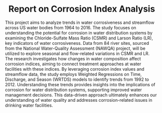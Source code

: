 <h1 align="center">
Report on Corrosion Index Analysis
</h1> 

This project aims to analyze trends in water corrosiveness and streamflow across US water bodies from 1964 to 2016. The study focuses on understanding the potential for corrosion in water distribution systems by examining the Chloride-Sulfate Mass Ratio (CSMR) and Larson Ratio (LR), key indicators of water corrosiveness. Data from 84 river sites, sourced from the National Water-Quality Assessment (NAWQA) project, will be utilized to explore seasonal and flow-related variations in CSMR and LR. The research investigates how changes in water composition affect corrosion indices, aiming to connect treatment approaches at water facilities with these indices. By leveraging corrosion index values and streamflow data, the study employs Weighted Regressions on Time, Discharge, and Season (WRTDS) models to identify trends from 1992 to 2012. Understanding these trends provides insights into the implications of corrosion for water distribution systems, supporting improved water management decisions. This data-driven approach ultimately enhances our understanding of water quality and addresses corrosion-related issues in drinking water facilities.